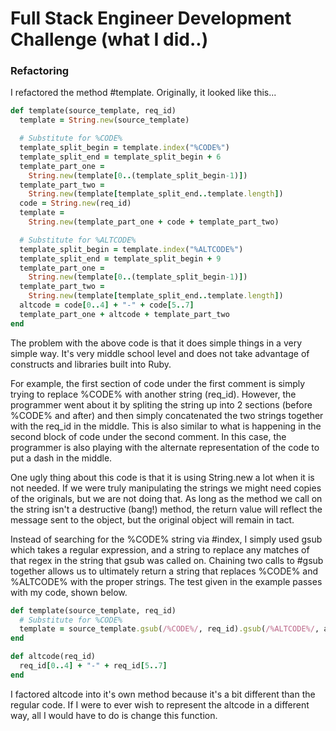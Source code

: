 # Full Stack Engineer Development Challenge (what I did..)

### Refactoring

I refactored the method #template. Originally, it looked like this...

````ruby
def template(source_template, req_id)
  template = String.new(source_template)

  # Substitute for %CODE%
  template_split_begin = template.index("%CODE%")
  template_split_end = template_split_begin + 6
  template_part_one =
    String.new(template[0..(template_split_begin-1)])
  template_part_two =
    String.new(template[template_split_end..template.length])
  code = String.new(req_id)
  template =
    String.new(template_part_one + code + template_part_two)

  # Substitute for %ALTCODE%
  template_split_begin = template.index("%ALTCODE%")
  template_split_end = template_split_begin + 9
  template_part_one =
    String.new(template[0..(template_split_begin-1)])
  template_part_two =
    String.new(template[template_split_end..template.length])
  altcode = code[0..4] + "-" + code[5..7]
  template_part_one + altcode + template_part_two
end
````
The problem with the above code is that it does simple things in a very simple way. It's very middle school level and does not take advantage of constructs and libraries built into Ruby.

For example, the first section of code under the first comment is simply trying to replace %CODE% with another string (req_id). However, the programmer went about it by spliting the string up into 2 sections (before %CODE% and after) and then simply concatenated the two strings together with the req_id in the middle. This is also similar to what is happening in the second block of code under the second comment. In this case, the programmer is also playing with the alternate representation of the code to put a dash in the middle. 

One ugly thing about this code is that it is using String.new a lot when it is not needed. If we were truly manipulating the strings we might need copies of the originals, but we are not doing that. As long as the method we call on the string isn't a destructive (bang!) method, the return value will reflect the message sent to the object, but the original object will remain in tact. 

Instead of searching for the %CODE% string via #index, I simply used gsub which takes a regular expression, and a string to replace any matches of that regex in the string that gsub was called on. Chaining two calls to #gsub together allows us to ultimately return a string that replaces %CODE% and %ALTCODE% with the proper strings. The test given in the example passes with my code, shown below. 

````ruby
def template(source_template, req_id)
  # Substitute for %CODE%
  template = source_template.gsub(/%CODE%/, req_id).gsub(/%ALTCODE%/, altcode(req_id))
end

def altcode(req_id)
  req_id[0..4] + "-" + req_id[5..7]
end
````

I factored altcode into it's own method because it's a bit different than the regular code. If I were to ever wish to represent the altcode in a different way, all I would have to do is change this function.